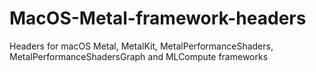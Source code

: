 # MacOS-Metal-framework-headers
Headers for macOS Metal, MetalKit, MetalPerformanceShaders, MetalPerformanceShadersGraph and MLCompute frameworks
